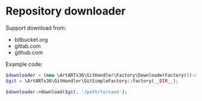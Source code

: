 # Repository downloader

Support download from:
* bitbucket.org
* gitlab.com
* github.com

Example code:

```php
$downloader = (new \ArtARTs36\GitHandler\Factory\DownloaderFactory())->factory();
$git = \ArtARTs36\GitHandler\GitSimpleFactory::factory(__DIR__);

$downloader->download($git, '/path/to/save');
```